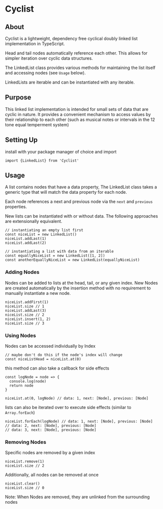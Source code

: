 # Cyclist

## About

Cyclist is a lightweight, dependency free cyclical doubly linked list implementation in TypeScript.

Head and tail nodes automatically reference each other. This allows for simpler iteration over cyclic data structures.

The LinkedList class provides various methods for maintaining the list itself and accessing nodes (see `Usage` below).

LinkedLists are iterable and can be instantiated with any iterable.

## Purpose

This linked list implementation is intended for small sets of data that are cyclic in nature. It provides a convenient mechanism to access values by their relationship to each other (such as musical notes or intervals in the 12 tone equal temperment system)

## Setting Up

install with your package manager of choice and import

`import {LinkedList} from 'Cyclist'`

## Usage

A list contains nodes that have a data property, The LinkedList class takes a generic type that will match the data property for each node.

Each node references a next and previous node via the `next` and `previous` properties.

New lists can be instantiated with or without data. The following approaches are extensionally equivalent.

```
// instantiating an empty list first
const niceList = new LinkedList()
niceList.addLast(1)
niceList.addLast(2)

// instantiating a list with data from an iterable
const equallyNiceList = new LinkedList([1, 2])
const anotherEquallyNiceList = new LinkedList(equallyNiceList)
```

### Adding Nodes

Nodes can be added to lists at the head, tail, or any given index. New Nodes are created automatically by the insertion method with no requirement to manually instantiate a new node.

```
niceList.addFirst(1)
niceList.size // 1
niceList.addLast(3)
niceList.size // 2
niceList.insert(1, 2)
niceList.size // 3
```

### Using Nodes

Nodes can be accessed individually by Index

```
// maybe don't do this if the node's index will change
const niceListHead = niceList.at(0)
```

this method can also take a callback for side effects

```
const logNode = node => {
  console.log(node)
  return node
}

niceList.at(0, logNode) // data: 1, next: [Node], previous: [Node]
```

lists can also be iterated over to execute side effects (similar to `Array.forEach`)

```
niceList.forEach(logNode) // data: 1, next: [Node], previous: [Node]
// data: 2, next: [Node], previous: [Node]
// data: 3, next: [Node], previous: [Node]
```

### Removing Nodes

Specific nodes are removed by a given index

```
niceList.remove(1)
niceList.size // 2
```

Additionally, all nodes can be removed at once

```
niceList.clear()
niceList.size // 0
```

Note: When Nodes are removed, they are unlinked from the surrounding nodes
